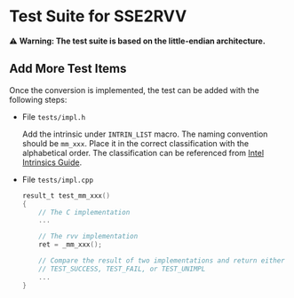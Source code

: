 # Test Suite for SSE2RVV

:warning: **Warning: The test suite is based on the little-endian architecture.**

## Add More Test Items
Once the conversion is implemented, the test can be added with the following steps:

* File `tests/impl.h`

  Add the intrinsic under `INTRIN_LIST` macro. The naming convention
  should be `mm_xxx`.
  Place it in the correct classification with the alphabetical order.
  The classification can be referenced from [Intel Intrinsics Guide](https://www.intel.com/content/www/us/en/docs/intrinsics-guide/index.html).

* File `tests/impl.cpp`
    ```c
    result_t test_mm_xxx()
    {
        // The C implementation
        ...

        // The rvv implementation
        ret = _mm_xxx();

        // Compare the result of two implementations and return either
        // TEST_SUCCESS, TEST_FAIL, or TEST_UNIMPL
        ...
    }
    ```
